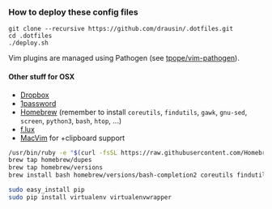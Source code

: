 ### How to deploy these config files

    git clone --recursive https://github.com/drausin/.dotfiles.git
    cd .dotfiles
    ./deploy.sh

Vim plugins are managed using Pathogen (see
[tpope/vim-pathogen](https://github.com/tpope/vim-pathogen)).

#### Other stuff for OSX

* [Dropbox](https://www.dropbox.com/)
* [1password](https://agilebits.com)
* [Homebrew](http://brew.sh/) (remember to install `coreutils`, `findutils`,
  `gawk`, `gnu-sed`, `screen`, `python3`, `bash`, `htop`, ...)
* [f.lux](http://justgetflux.com/)
* [MacVim](http://macvim-dev.github.io/macvim/) for +clipboard support

```bash
/usr/bin/ruby -e "$(curl -fsSL https://raw.githubusercontent.com/Homebrew/install/master/install)"
brew tap homebrew/dupes
brew tap homebrew/versions
brew install bash homebrew/versions/bash-completion2 coreutils findutils gawk git gnu-sed gnu-tar homebrew/dupes/grep homebrew/dupes/gzip netcat python python3 homebrew/dupes/screen

sudo easy_install pip
sudo pip install virtualenv virtualenvwrapper
```
